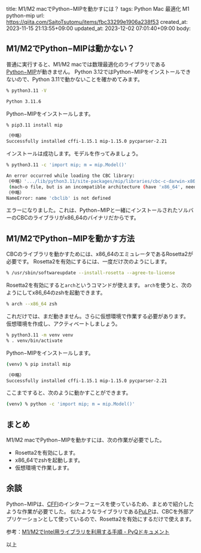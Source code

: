 title: M1/M2 macでPython−MIPを動かすには？
tags: Python Mac 最適化 M1 python-mip
url: https://qiita.com/SaitoTsutomu/items/fbc33299e1906a238f53
created_at: 2023-11-15 21:13:55+09:00
updated_at: 2023-12-02 07:01:40+09:00
body:

## M1/M2でPython−MIPは動かない？

普通に実行すると、M1/M2 macでは数理最適化のライブラリである[Python−MIP](https://www.python-mip.com/)が動きません。
Python 3.12ではPython−MIPをインストールできないので、Python 3.11で動かないことを確かめてみます。

```sh
% python3.11 -V

Python 3.11.6
```

Python−MIPをインストールします。

```sh
% pip3.11 install mip

（中略）
Successfully installed cffi-1.15.1 mip-1.15.0 pycparser-2.21
```

インストールは成功します。モデルを作ってみましょう。

```sh
% python3.11 -c 'import mip; m = mip.Model()'

An error occurred while loading the CBC library:
（中略）'.../lib/python3.11/site-packages/mip/libraries/cbc-c-darwin-x86-64.dylib'
 (mach-o file, but is an incompatible architecture (have 'x86_64', need 'arm64')),
（中略）
NameError: name 'cbclib' is not defined
```

エラーになりました。これは、Python−MIPと一緒にインストールされたソルバーのCBCのライブラリがx86_64のバイナリだからです。

## M1/M2でPython−MIPを動かす方法

CBCのライブラリを動かすためには、x86_64のエミュレータであるRosetta2が必要です。
Rosetta2を有効にするには、一度だけ次のようにします。

```sh
% /usr/sbin/softwareupdate --install-rosetta --agree-to-license
```

Rosetta2を有効にすると`arch`というコマンドが使えます。
`arch`を使うと、次のようにしてx86_64のzshを起動できます。

```sh
% arch --x86_64 zsh
```

これだけでは、まだ動きません。さらに仮想環境で作業する必要があります。
仮想環境を作成し、アクティベートしましょう。

```sh
% python3.11 -m venv venv
% . venv/bin/activate
```

Python−MIPをインストールします。

```sh
(venv) % pip install mip

（中略）
Successfully installed cffi-1.15.1 mip-1.15.0 pycparser-2.21
```

ここまですると、次のように動かすことができます。

```sh
(venv) % python -c 'import mip; m = mip.Model()'
```

## まとめ

M1/M2 macでPython−MIPを動かすには、次の作業が必要でした。

- Rosetta2を有効にします。
- x86_64でzshを起動します。
- 仮想環境で作業します。

## 余談

Python−MIPは、[CFFI](https://cffi.readthedocs.io/)のインターフェースを使っているため、まとめで紹介したような作業が必要でした。
似たようなライブラリである[PuLP](https://coin-or.github.io/pulp/)は、CBCを外部アプリケーションとして使っているので、Rosetta2を有効にするだけで使えます。

参考：[M1/M2でIntel用ライブラリを利用する手順 - PyQドキュメント](https://docs.pyq.jp/python/library/install_m1_mac.html)

以上




